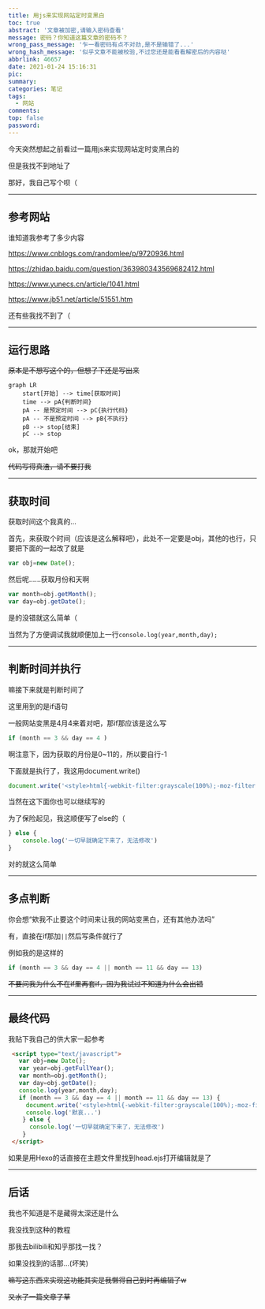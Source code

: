 ```yaml
---
title: 用js来实现网站定时变黑白
toc: true
abstract: '文章被加密,请输入密码查看'
message: 密码？你知道这篇文章的密码不？
wrong_pass_message: '乍一看密码有点不对劲,是不是输错了...'
wrong_hash_message: '似乎文章不能被校验,不过您还是能看看解密后的内容哒'
abbrlink: 46657
date: 2021-01-24 15:16:31
pic:
summary:
categories: 笔记
tags:
  - 网站
comments:
top: false
password:
---
```


今天突然想起之前看过一篇用js来实现网站定时变黑白的

但是我找不到地址了

那好，我自己写个呗（

---

## 参考网站

谁知道我参考了多少内容

https://www.cnblogs.com/randomlee/p/9720936.html

https://zhidao.baidu.com/question/363980343569682412.html

https://www.yunecs.cn/article/1041.html

https://www.jb51.net/article/51551.htm

还有些我找不到了（

---

## 运行思路

~~原本是不想写这个的，但想了下还是写出来~~

```mermaid
graph LR
    start[开始] --> time[获取时间]
    time --> pA{判断时间}
    pA -- 是预定时间 --> pC{执行代码}
    pA -- 不是预定时间 --> pB{不执行}
    pB --> stop[结束]
    pC --> stop
```

ok，那就开始吧

~~代码写得真渣，请不要打我~~

---

## 获取时间

获取时间这个我真的...

首先，来获取个时间（应该是这么解释吧），此处不一定要是obj，其他的也行，只要把下面的一起改了就是

````js
var obj=new Date();
````

然后呢......获取月份和天啊

````js
var month=obj.getMonth();
var day=obj.getDate();
````

是的没错就这么简单（

当然为了方便调试我就顺便加上一行`console.log(year,month,day);`

---

## 判断时间并执行

嘛接下来就是判断时间了

这里用到的是if语句

一般网站变黑是4月4来着对吧，那if那应该是这么写

````js
if (month == 3 && day == 4 )
````

啊注意下，因为获取的月份是0~11的，所以要自行-1

下面就是执行了，我这用document.write()

````js
document.write('<style>html{-webkit-filter:grayscale(100%);-moz-filter:grayscale(100%);-ms-filter:grayscale(100%);-o-filter:grayscale(100%);filter:progid:DXImageTransform.Microsoft.BasicImage(grayscale=1);_filter:none}</style>')
````

当然在这下面你也可以继续写的

为了保险起见，我这顺便写了else的（

````js
} else {
	console.log('一切早就确定下来了，无法修改')
}
````

对的就这么简单

---

## 多点判断

你会想“欸我不止要这个时间来让我的网站变黑白，还有其他办法吗”

有，直接在if那加`||`然后写条件就行了

例如我的是这样的

````js
if (month == 3 && day == 4 || month == 11 && day == 13)
````

~~不要问我为什么不在if里再套if，因为我试过不知道为什么会出错~~

---

## 最终代码

我贴下我自己的供大家一起参考

````html
 <script type="text/javascript">
   var obj=new Date();
   var year=obj.getFullYear();
   var month=obj.getMonth();
   var day=obj.getDate();
   console.log(year,month,day);
   if (month == 3 && day == 4 || month == 11 && day == 13) {
     document.write('<style>html{-webkit-filter:grayscale(100%);-moz-filter:grayscale(100%);-ms-filter:grayscale(100%);-o-filter:grayscale(100%);filter:progid:DXImageTransform.Microsoft.BasicImage(grayscale=1);_filter:none}</style>')
     console.log('默哀...')
    } else {
      console.log('一切早就确定下来了，无法修改')
    }
 </script>
````

如果是用Hexo的话直接在主题文件里找到head.ejs打开编辑就是了

---

## 后话

我也不知道是不是藏得太深还是什么

我没找到这种的教程

那我去bilibili和知乎那找一找？

如果没找到的话那...(坏笑)

~~嘛写这东西来实现这功能其实是我懒得自己到时再编辑了w~~

~~又水了一篇文章了草~~